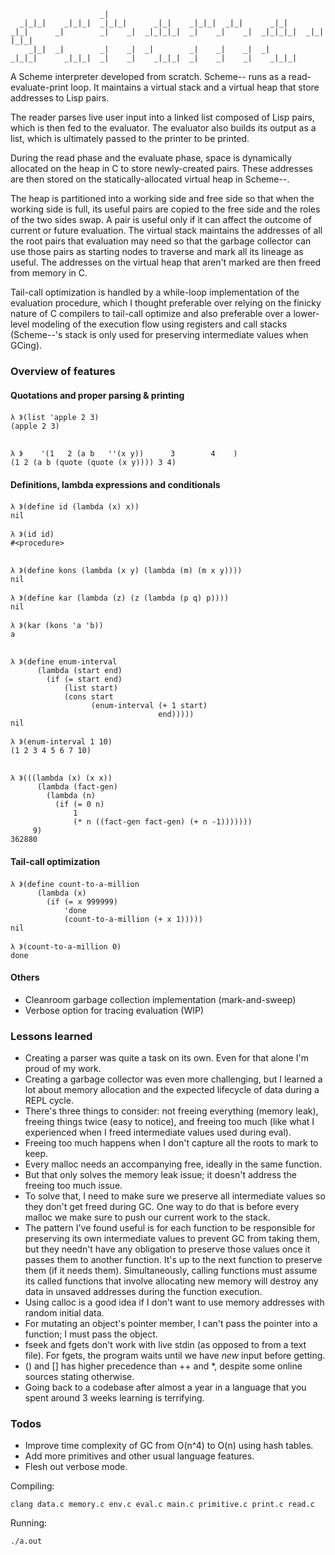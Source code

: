 
```                                                   
                    _|                                                        
  _|_|_|    _|_|_|  _|_|_|      _|_|    _|_|_|  _|_|      _|_|                
_|_|      _|        _|    _|  _|_|_|_|  _|    _|    _|  _|_|_|_|  _|_| |_|_|
    _|_|  _|        _|    _|  _|        _|    _|    _|  _|                    
_|_|_|      _|_|_|  _|    _|    _|_|_|  _|    _|    _|    _|_|_|              
```
A Scheme interpreter developed from scratch. Scheme-- runs as a 
read-evaluate-print loop. It maintains a virtual stack and a virtual 
heap that store addresses to Lisp pairs.

The reader parses live user input into a linked list composed of Lisp
pairs, which is then fed to the evaluator. The evaluator also builds
its output as a list, which is ultimately passed to the printer to be
printed. 

During the read phase and the evaluate phase, space is dynamically
allocated on the heap in C to store newly-created pairs. These
addresses are then stored on the statically-allocated virtual heap in
Scheme--.

The heap is partitioned into a working side and free side so that
when the working side is full, its useful pairs are copied to the
free side and the roles of the two sides swap. A pair is useful only
if it can affect the outcome of current or future evaluation. The
virtual stack maintains the addresses of all the root pairs that
evaluation may need so that the garbage collector can use those pairs
as starting nodes to traverse and mark all its lineage as useful. The
addresses on the virtual heap that aren't marked are then freed from
memory in C.

Tail-call optimization is handled by a while-loop implementation of
the evaluation procedure, which I thought preferable over relying on
the finicky nature of C compilers to tail-call optimize and also
preferable over a lower-level modeling of the execution flow using
registers and call stacks (Scheme--'s stack is only used for
preserving intermediate values when GCing).

### Overview of features
#### Quotations and proper parsing & printing
```
λ 》(list 'apple 2 3)
(apple 2 3)


λ 》    '(1   2 (a b   ''(x y))      3        4    )
(1 2 (a b (quote (quote (x y)))) 3 4)
```
#### Definitions, lambda expressions and conditionals
```
λ 》(define id (lambda (x) x))
nil

λ 》(id id)
#<procedure>


λ 》(define kons (lambda (x y) (lambda (m) (m x y))))
nil

λ 》(define kar (lambda (z) (z (lambda (p q) p))))
nil

λ 》(kar (kons 'a 'b))
a


λ 》(define enum-interval
      (lambda (start end)
        (if (= start end)
            (list start)
            (cons start
                  (enum-interval (+ 1 start)
                                 end)))))
nil
                                 
λ 》(enum-interval 1 10)
(1 2 3 4 5 6 7 10)


λ 》(((lambda (x) (x x))
      (lambda (fact-gen)
        (lambda (n)
          (if (= 0 n)
              1
              (* n ((fact-gen fact-gen) (+ n -1)))))))
     9)
362880
```
#### Tail-call optimization
```
λ 》(define count-to-a-million
      (lambda (x) 
        (if (= x 999999) 
            'done 
            (count-to-a-million (+ x 1)))))
nil

λ 》(count-to-a-million 0)
done
```
#### Others
- Cleanroom garbage collection implementation (mark-and-sweep)
- Verbose option for tracing evaluation (WIP)

### Lessons learned
- Creating a parser was quite a task on its own. Even for that alone I'm
  proud of my work.
- Creating a garbage collector was even more challenging, but I learned a lot
  about memory allocation and the expected lifecycle of data during a REPL
  cycle.
- There's three things to consider: not freeing everything (memory leak),
  freeing things twice (easy to notice), and freeing too much (like what I
  experienced when I freed intermediate values used during eval).
- Freeing too much happens when I don't capture all the roots to mark to keep.
- Every malloc needs an accompanying free, ideally in the same function.
- But that only solves the memory leak issue; it doesn't address the
  freeing too much issue.
- To solve that, I need to make sure we preserve all intermediate values so
  they don't get freed during GC. One way to do that is before every malloc
  we make sure to push our current work to the stack.
- The pattern I've found useful is for each function to be responsible for
  preserving its own intermediate values to prevent GC from taking them, 
  but they needn't have any obligation to preserve those values once it
  passes them to another function. It's up to the next function to
  preserve them (if it needs them). Simultaneously, calling functions must
  assume its called functions that involve allocating new memory will destroy
  any data in unsaved addresses during the function execution.
- Using calloc is a good idea if I don't want to use memory addresses with
  random initial data.
- For mutating an object's pointer member, I can't pass the pointer into
  a function; I must pass the object.
- fseek and fgets don't work with live stdin (as opposed to from a text file).
  For fgets, the program waits until we have _new_ input before getting.
- () and [] has higher precedence than ++ and *, despite some online sources
  stating otherwise.
- Going back to a codebase after almost a year in a language that you spent
  around 3 weeks learning is terrifying.

### Todos
- Improve time complexity of GC from O(n^4) to O(n) using hash tables.
- Add more primitives and other usual language features.
- Flesh out verbose mode.

Compiling:
```
clang data.c memory.c env.c eval.c main.c primitive.c print.c read.c
```
Running:
```
./a.out
```
